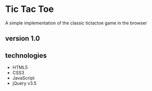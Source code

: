 # Tic Tac Toe

A simple implementation of the classic tictactoe game in the browser 

## version 1.0

## technologies 
- HTML5
- CSS3
- JavaScript
- jQuery v3.5